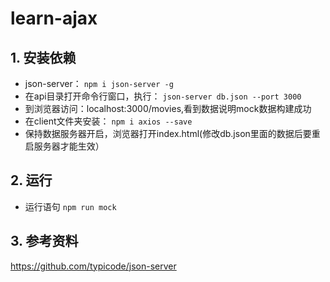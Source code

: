 # learn-ajax
## 1. 安装依赖
- json-server：
```npm i json-server -g```
- 在api目录打开命令行窗口，执行：
```json-server db.json --port 3000```
- 到浏览器访问：localhost:3000/movies,看到数据说明mock数据构建成功
- 在client文件夹安装： 
```npm i axios --save```
- 保持数据服务器开启，浏览器打开index.html(修改db.json里面的数据后要重启服务器才能生效）
## 2. 运行
- 运行语句
```npm run mock```
## 3. 参考资料
https://github.com/typicode/json-server

